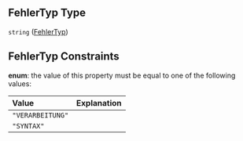 ## FehlerTyp Type

`string` ([FehlerTyp](fehlertyp.md))

## FehlerTyp Constraints

**enum**: the value of this property must be equal to one of the following values:

| Value            | Explanation |
| :--------------- | :---------- |
| `"VERARBEITUNG"` |             |
| `"SYNTAX"`       |             |
